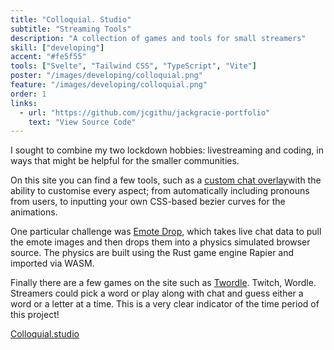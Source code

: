 ```yaml
---
title: "Colloquial. Studio"
subtitle: "Streaming Tools"
description: "A collection of games and tools for small streamers"
skill: ["developing"]
accent: "#fe5f55"
tools: ["Svelte", "Tailwind CSS", "TypeScript", "Vite"]
poster: "/images/developing/colloquial.png"
feature: "/images/developing/colloquial.png"
order: 1
links:
  - url: "https://github.com/jcgithu/jackgracie-portfolio"
    text: "View Source Code"
---
```


I sought to combine my two lockdown hobbies: livestreaming and coding, in ways that might be helpful for the smaller communities.

On this site you can find a few tools, such as a [custom chat overlay](https://colloquial.studio/streamtools/chatter)with the ability to customise every aspect; from automatically including pronouns from users, to inputting your own CSS-based bezier curves for the animations.

One particular challenge was [Emote Drop](https://colloquial.studio/streamtools/emotedrop), which takes live chat data to pull the emote images and then drops them into a physics simulated browser source. The physics are built using the Rust game engine Rapier and imported via WASM.

Finally there are a few games on the site such as [Twordle](https://colloquial.studio/games/twordle). Twitch, Wordle. Streamers could pick a word or play along with chat and guess either a word or a letter at a time. This is a very clear indicator of the time period of this project!

[Colloquial.studio](https://colloquial.studio/)
